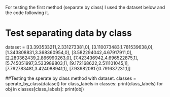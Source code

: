 For testing the first method (separate by class) I used the dataset below and the code following it.
# Test separating data by class
dataset = [[3.393533211,2.331273381,0],
[3.110073483,1.781539638,0],
[1.343808831,3.368360954,0],
[3.582294042,4.67917911,0],
[2.280362439,2.866990263,0],
[7.423436942,4.696522875,1],
[5.745051997,3.533989803,1],
[9.172168622,2.511101045,1],
[7.792783481,3.424088941,1],
[7.939820817,0.791637231,1]]


##Testing the sperate by class method with dataset.
classes = sperate_by_class(dataset)
for class_labels in classes:
    print(class_labels)
    for obj in classes[class_labels]:
        print(obj)
